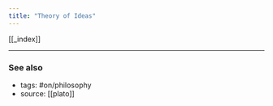 ```yaml
---
title: "Theory of Ideas"
---
```


[[_index]]


-------------
### See also

- tags: #on/philosophy 
- source: [[plato]]
